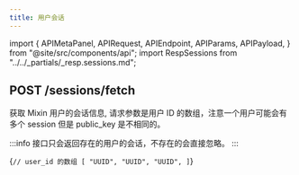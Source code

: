 ```yaml
---
title: 用户会话
---
```


import {
  APIMetaPanel,
  APIRequest,
  APIEndpoint,
  APIParams,
  APIPayload,
} from "@site/src/components/api";
import RespSessions from "../../_partials/_resp.sessions.md";

## POST /sessions/fetch

获取 Mixin 用户的会话信息, 请求参数是用户 ID 的数组，注意一个用户可能会有多个 session 但是 public_key 是不相同的。

:::info
接口只会返回存在的用户的会话，不存在的会直接忽略。
:::

<APIEndpoint url="/sessions/fetch" />

<APIPayload>{`
// user_id 的数组
[
  "UUID",
  "UUID",
  "UUID",
]
`}</APIPayload>

<APIRequest
  title="Read sessions"
  method="POST"
  url="/sessions/fetch --data '[&quot;06aed1e3-bd77-4a59-991a-5bb5ae6fbb09&quot;]'"
/>

<RespSessions />

